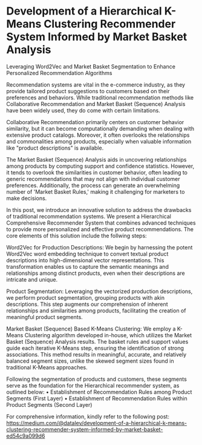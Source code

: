 # Development of a Hierarchical K-Means Clustering Recommender System Informed by Market Basket Analysis

Leveraging Word2Vec and Market Basket Segmentation to Enhance Personalized Recommendation Algorithms

Recommendation systems are vital in the e-commerce industry, as they provide tailored product suggestions to customers based on their preferences and behaviors. While traditional recommendation methods like Collaborative Recommendation and Market Basket (Sequence) Analysis have been widely used, they do come with certain limitations.

Collaborative Recommendation primarily centers on customer behavior similarity, but it can become computationally demanding when dealing with extensive product catalogs. Moreover, it often overlooks the relationships and commonalities among products, especially when valuable information like "product descriptions" is available. 

The Market Basket (Sequence) Analysis aids in uncovering relationships among products by computing support and confidence statistics. However, it tends to overlook the similarities in customer behavior, often leading to generic recommendations that may not align with individual customer preferences. Additionally, the process can generate an overwhelming number of 'Market Basket Rules,' making it challenging for marketers to make decisions.

In this post, we introduce an innovative solution to address the drawbacks of traditional recommendation systems. We present a Hierarchical Comprehensive Recommender System that combines advanced techniques to provide more personalized and effective product recommendations. The core elements of this solution include the follwing steps:

Word2Vec for Production Descriptions:
We begin by harnessing the potent Word2Vec word embedding technique to convert textual product descriptions into high-dimensional vector representations. This transformation enables us to capture the semantic meanings and relationships among distinct products, even when their descriptions are intricate and unique.

Product Segmentation:
Leveraging the vectorized production descriptions, we perform product segmentation, grouping products with akin descriptions. This step augments our comprehension of inherent relationships and similarities among products, facilitating the creation of meaningful product segments.

Market Basket (Sequence) Based K-Means Clustering:
We employ a K-Means Clustering algorithm developed in-house, which utilizes the Market Basket (Sequence) Analysis results. The basket rules and support values guide each iterative K-Means step, ensuring the identification of strong associations. This method results in meaningful, accurate, and relatively balanced segment sizes, unlike the skewed segment sizes found in traditional K-Means approaches.

Following the segmentation of products and customers, these segments serve as the foundation for the Hierarchical recommender system, as outlined below:
  •	Establishment of Recommendation Rules among Product Segments (First Layer)
  •	Establishment of Recommendation Rules within Product Segments (Second Layer)

For comprehensive information, kindly refer to the following post: https://medium.com/@datalev/development-of-a-hierarchical-k-means-clustering-recommender-system-informed-by-market-basket-ed54c9a099d6
